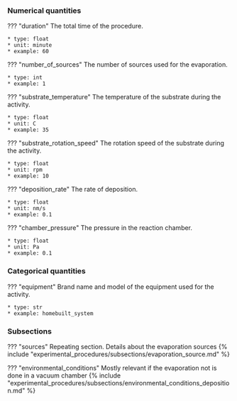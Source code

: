 ### Numerical quantities
??? "duration"
    The total time of the procedure. 

    * type: float
    * unit: minute
    * example: 60

??? "number_of_sources"
    The number of sources used for the evaporation. 

    * type: int
    * example: 1

??? "substrate_temperature"
    The temperature of the substrate during the activity. 

    * type: float
    * unit: C
    * example: 35

??? "substrate_rotation_speed"
    The rotation speed of the substrate during the activity.

    * type: float
    * unit: rpm
    * example: 10

??? "deposition_rate"
    The rate of deposition.

    * type: float
    * unit: nm/s
    * example: 0.1

??? "chamber_pressure"
    The pressure in the reaction chamber.

    * type: float
    * unit: Pa
    * example: 0.1   

### Categorical quantities
??? "equipment"
    Brand name and model of the equipment used for the activity.

    * type: str
    * example: homebuilt_system

### Subsections
??? "sources"
    Repeating section. Details about the evaporation sources
    {% include "experimental_procedures/subsections/evaporation_source.md" %}  

??? "environmental_conditions"
    Mostly relevant if the evaporation not is done in a vacuum chamber
    {% include "experimental_procedures/subsections/environmental_conditions_deposition.md" %}      
